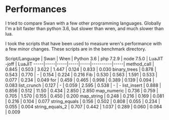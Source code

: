 # Performances
I tried to compare Swan with a few other programming languages. Globally I'm a bit faster than python 3.6, but slower than wren, and much slower than lua.

I took the scripts that have been used to measure wren's performance with a few minor changes. These scripts are in the benchmark directory.

Script/Language | Swan | Wren | Python 3.6 |  php 7.2.9 | node 7.5.0 | LuaJIT -joff | LuaJIT
-----|-----|-----|-----|-----|----------|-----|
method_call | 0.845 | 0.503 | 3.622 | 1.447 | 0.124 | 0.833 | 0.030
binary_trees | 0.878 | 0.543 | 0.770 | - | 0.154  | 0.224 | 0.216
Fib | 0.530 |  0.563 | 1.591 | 0.533 | 0.077 | 0.234 |  0.049
for | 0.459 |  0.465 |  0.998 | 0.389 | 0.139 | 0.094 | 0.083
list_crunch | 0.127 | - | 0.059 | 2.595 | 0.538 | - | - 
list_insert | 0.888 | 0.856 | 0.512 | 11.50 | 0.434 | 2.850 | 2.850
map_numeric | 0.736 | 0.759 | 0.705 | 1.570 | 0.155 | 0.450 | 0.200
map_string | 0.248 | 0.216 | 0.169 | 0.081 | 0.216 | 0.104 | 0.077
string_equals | 0.156 | 0.502 | 0.808 | 0.055 | 0.234 | 0.055 | 0.004
string_equals_2 | 0.707 | 0.442 |  1.037 | 0.289 | 0.060 | 0.084 | 0.009
